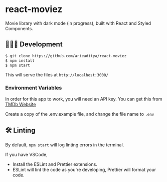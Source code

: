 # react-moviez
Movie library with dark mode (in progress), built with React and Styled Components. 

## 👨🏻‍💻 Development

```bash
$ git clone https://github.com/arieaditya/react-moviez
$ npm install
$ npm start
```

This will serve the files at `http://localhost:3000/`

### Environment Variables
In order for this app to work, you will need an API key. You can get this from [TMDb Website](https://developers.themoviedb.org/3/getting-started/introduction)

Create a copy of the .env.example file, and change the file name to `.env`


## 🛠 Linting

By default, `npm start` will log linting errors in the terminal.

If you have VSCode,
-   Install the ESLint and Prettier extensions.
-   ESLint will lint the code as you're developing, Prettier will format your code.
